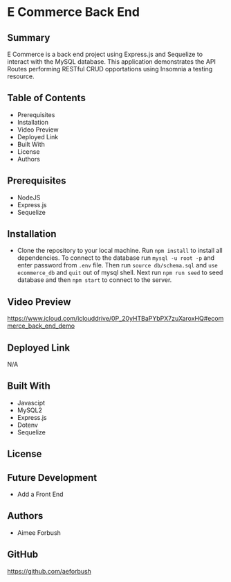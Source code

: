 # E Commerce Back End

## Summary
E Commerce is a back end project using Express.js and Sequelize to interact with the MySQL database.  This application demonstrates the API Routes performing RESTful CRUD opportations using Insomnia a testing resource.  


## Table of Contents
* Prerequisites
* Installation
* Video Preview 
* Deployed Link
* Built With
* License
* Authors

## Prerequisites
* NodeJS
* Express.js
* Sequelize


## Installation
* Clone the repository to your local machine.  Run `npm install` to install all dependencies.  To connect to the database run `mysql -u root -p` and enter password from `.env` file.  Then run `source db/schema.sql` and `use ecommerce_db` and `quit` out of mysql shell.  Next run `npm run seed` to seed database and then `npm start` to connect to the server.


## Video Preview

https://www.icloud.com/iclouddrive/0P_20yHTBaPYbPX7zuXaroxHQ#ecommerce_back_end_demo


## Deployed Link
N/A

## Built With 
* Javascipt
* MySQL2
* Express.js
* Dotenv
* Sequelize



## License

## Future Development
* Add a Front End

## Authors
* Aimee Forbush 

## GitHub 
https://github.com/aeforbush

